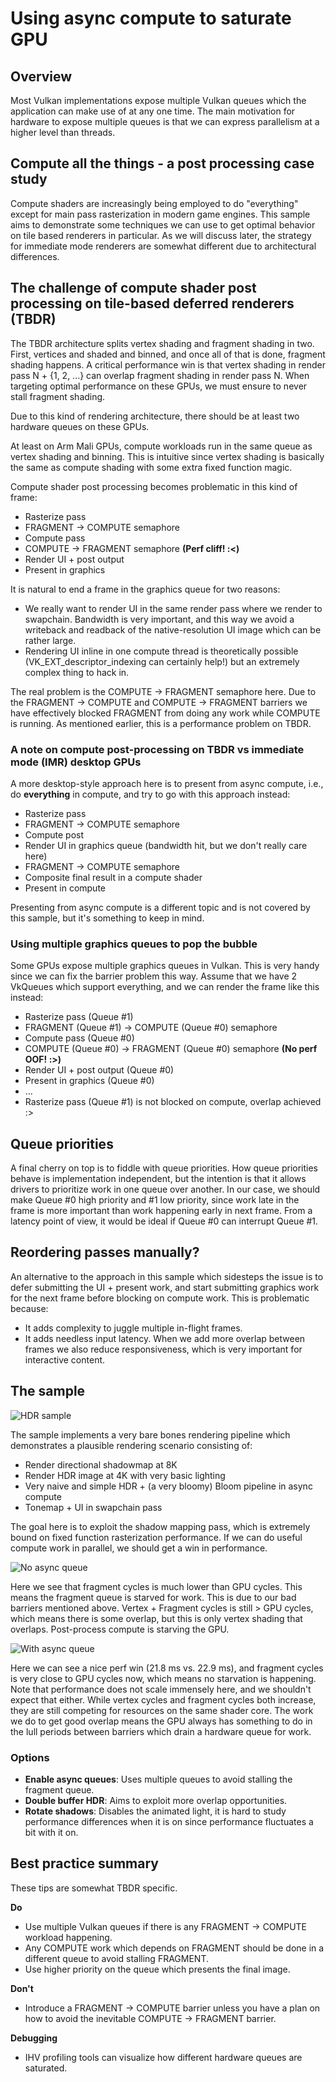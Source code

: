 <!--
- Copyright (c) 2021, Arm Limited and Contributors
-
- SPDX-License-Identifier: Apache-2.0
-
- Licensed under the Apache License, Version 2.0 the "License";
- you may not use this file except in compliance with the License.
- You may obtain a copy of the License at
-
-     http://www.apache.org/licenses/LICENSE-2.0
-
- Unless required by applicable law or agreed to in writing, software
- distributed under the License is distributed on an "AS IS" BASIS,
- WITHOUT WARRANTIES OR CONDITIONS OF ANY KIND, either express or implied.
- See the License for the specific language governing permissions and
- limitations under the License.
-
-->

# Using async compute to saturate GPU

## Overview

Most Vulkan implementations expose multiple Vulkan queues which the application can make use of at any one time.
The main motivation for hardware to expose multiple queues is that we can express parallelism at a higher level
than threads.

## Compute all the things - a post processing case study

Compute shaders are increasingly being employed to do "everything" except for main pass rasterization
in modern game engines. This sample aims to demonstrate some techniques
we can use to get optimal behavior on tile based renderers in particular.
As we will discuss later, the strategy for immediate mode renderers are somewhat different due
to architectural differences.

## The challenge of compute shader post processing on tile-based deferred renderers (TBDR)

The TBDR architecture splits vertex shading and fragment shading in two. First, vertices and shaded
and binned, and once all of that is done, fragment shading happens. A critical performance win is
that vertex shading in render pass N + {1, 2, ...} can overlap fragment shading in render pass N.
When targeting optimal performance on these GPUs, we must ensure to never stall fragment shading.

Due to this kind of rendering architecture, there should be at least two hardware queues on these GPUs.

At least on Arm Mali GPUs, compute workloads run in the same queue as vertex shading and binning.
This is intuitive since vertex shading is basically the same as compute shading with some extra fixed function magic.

Compute shader post processing becomes problematic in this kind of frame:

- Rasterize pass
- FRAGMENT -> COMPUTE semaphore
- Compute pass
- COMPUTE -> FRAGMENT semaphore **(Perf cliff! :<)**
- Render UI + post output
- Present in graphics

It is natural to end a frame in the graphics queue for two reasons:

- We really want to render UI in the same render pass where we render to swapchain. Bandwidth is very important,
  and this way we avoid a writeback and readback of the native-resolution UI image which can be rather large.
- Rendering UI inline in one compute thread is theoretically possible (VK_EXT_descriptor_indexing can certainly help!)
  but an extremely complex thing to hack in.

The real problem is the COMPUTE -> FRAGMENT semaphore here. Due to the FRAGMENT -> COMPUTE and COMPUTE -> FRAGMENT barriers we have
effectively blocked FRAGMENT from doing any work while COMPUTE is running. As mentioned earlier,
this is a performance problem on TBDR.

### A note on compute post-processing on TBDR vs immediate mode (IMR) desktop GPUs

A more desktop-style approach here is to present from async compute, i.e., do **everything** in compute,
and try to go with this approach instead:

- Rasterize pass
- FRAGMENT -> COMPUTE semaphore
- Compute post
- Render UI in graphics queue (bandwidth hit, but we don't really care here)
- FRAGMENT -> COMPUTE semaphore
- Composite final result in a compute shader
- Present in compute

Presenting from async compute is a different topic and is not covered by this sample,
but it's something to keep in mind.

### Using multiple graphics queues to pop the bubble

Some GPUs expose multiple graphics queues in Vulkan. This is very handy since we can fix the barrier problem this way.
Assume that we have 2 VkQueues which support everything, and we can render the frame like this instead:

- Rasterize pass (Queue #1)
- FRAGMENT (Queue #1) -> COMPUTE (Queue #0) semaphore
- Compute pass (Queue #0)
- COMPUTE (Queue #0) -> FRAGMENT (Queue #0) semaphore **(No perf OOF! :>)**
- Render UI + post output (Queue #0)
- Present in graphics (Queue #0)
- ...
- Rasterize pass (Queue #1) is not blocked on compute, overlap achieved :>

## Queue priorities

A final cherry on top is to fiddle with queue priorities.
How queue priorities behave is implementation independent, but the intention is that it allows drivers
to prioritize work in one queue over another. In our case, we should make Queue #0 high priority and #1 low priority,
since work late in the frame is more important than work happening early in next frame. From a latency point of view,
it would be ideal if Queue #0 can interrupt Queue #1.

## Reordering passes manually?

An alternative to the approach in this sample which sidesteps the issue is to defer submitting the UI + present work,
and start submitting graphics work for the next frame before blocking on compute work.
This is problematic because:

- It adds complexity to juggle multiple in-flight frames.
- It adds needless input latency.
  When we add more overlap between frames we also reduce responsiveness,
  which is very important for interactive content.

## The sample

![HDR sample](./images/image.jpg)

The sample implements a very bare bones rendering pipeline which demonstrates a plausible rendering scenario consisting of:

- Render directional shadowmap at 8K
- Render HDR image at 4K with very basic lighting
- Very naive and simple HDR + (a very bloomy) Bloom pipeline in async compute
- Tonemap + UI in swapchain pass

The goal here is to exploit the shadow mapping pass, which is extremely bound on fixed function rasterization performance.
If we can do useful compute work in parallel, we should get a win in performance.

![No async queue](./images/noasync.jpg)

Here we see that fragment cycles is much lower than GPU cycles. This means the fragment queue is starved for work.
This is due to our bad barriers mentioned above. Vertex + Fragment cycles is still > GPU cycles, which means there is
some overlap, but this is only vertex shading that overlaps. Post-process compute is starving the GPU.

![With async queue](./images/async.jpg)

Here we can see a nice perf win (21.8 ms vs. 22.9 ms), and fragment cycles is very close to GPU cycles now,
which means no starvation is happening.
Note that performance does not scale immensely here, and we shouldn't expect that either.
While vertex cycles and fragment cycles both increase, they are still competing for resources on the same shader core.
The work we do to get good overlap means the GPU always has something to do
in the lull periods between barriers which drain a hardware queue for work.

### Options

- **Enable async queues**: Uses multiple queues to avoid stalling the fragment queue.
- **Double buffer HDR**: Aims to exploit more overlap opportunities.
- **Rotate shadows**: Disables the animated light, it is hard to study performance differences when it is on since
  performance fluctuates a bit with it on.

## Best practice summary

These tips are somewhat TBDR specific.

**Do**

- Use multiple Vulkan queues if there is any FRAGMENT -> COMPUTE workload happening.
- Any COMPUTE work which depends on FRAGMENT should be done in a different queue to avoid stalling FRAGMENT.
- Use higher priority on the queue which presents the final image.

**Don't**

- Introduce a FRAGMENT -> COMPUTE barrier unless you have a plan on how to avoid the inevitable COMPUTE -> FRAGMENT barrier.

**Debugging**

- IHV profiling tools can visualize how different hardware queues are saturated.
